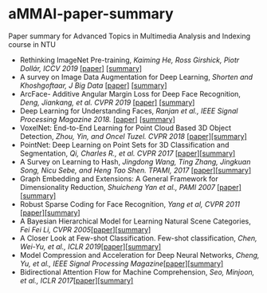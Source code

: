 # aMMAI-paper-summary

Paper summary for Advanced Topics in Multimedia Analysis and Indexing course in NTU

* Rethinking ImageNet Pre-training, *Kaiming He, Ross Girshick, Piotr Dollár,  ICCV 2019* [[paper]](https://arxiv.org/pdf/1811.08883) [[summary]](https://github.com/hsuanlyh1997/aMMAI-paper-summary/blob/master/Rethinking%20ImageNet%20Pre-training.md)
* A survey on Image Data Augmentation for Deep Learning, *Shorten and Khoshgoftaar,  J Big Data* [[paper]](https://www.google.com/url?sa=t&rct=j&q=&esrc=s&source=web&cd=2&cad=rja&uact=8&ved=2ahUKEwjr1PnN1JLoAhUNa94KHai_CZAQFjABegQIAhAB&url=https%3A%2F%2Flink.springer.com%2Farticle%2F10.1186%2Fs40537-019-0197-0&usg=AOvVaw1N8xaAfk-1Ft-kSsUR3cAz) [[summary]](https://github.com/hsuanlyh1997/aMMAI-paper-summary/blob/master/A%20survey%20on%20Image%20Data%20Augmentation%20for%20Deep%20Learning.md)
* ArcFace- Additive Angular Margin Loss for Deep Face Recognition, *Deng, Jiankang, et al. CVPR 2019* [[paper]](https://arxiv.org/pdf/1801.07698.pdf) [[summary]](https://github.com/hsuanlyh1997/aMMAI-paper-summary/blob/master/ArcFace-%20Additive%20Angular%20Margin%20Loss%20for%20Deep%20Face%20Recognition.md)
* Deep Learning for Understanding Faces, *Ranjan et al.,  IEEE Signal Processing Magazine 2018.* [[paper]](https://ieeexplore.ieee.org/abstract/document/8253595) [[summary]](https://github.com/hsuanlyh1997/aMMAI-paper-summary/blob/master/Deep%20Learning%20for%20Understanding%20Faces.md)
* VoxelNet: End-to-End Learning for Point Cloud Based 3D Object Detection, *Zhou, Yin, and Oncel Tuzel. CVPR 2018* [[paper]](https://arxiv.org/pdf/1711.06396.pdf)[[summary]](https://github.com/hsuanlyh1997/aMMAI-paper-summary/blob/master/VoxelNet:%20End-to-End%20Learning%20for%20Point%20Cloud%20Based%203D%20Object%20Detection.md)
* PointNet: Deep Learning on Point Sets for 3D Classification and Segmentation, *Qi, Charles R., et al. CVPR 2017* [[paper]](http://openaccess.thecvf.com/content_cvpr_2017/papers/Qi_PointNet_Deep_Learning_CVPR_2017_paper.pdf)[[summary]](https://github.com/hsuanlyh1997/aMMAI-paper-summary/blob/master/PointNet:%20Deep%20Learning%20on%20Point%20Sets%20for%203D%20Classification%20and%20Segmentation.md)
* A Survey on Learning to Hash, *Jingdong Wang, Ting Zhang, Jingkuan Song, Nicu Sebe, and Heng Tao Shen. TPAMI, 2017* [[paper]](https://arxiv.org/pdf/1606.00185.pdf)[[summary]](https://github.com/hsuanlyh1997/aMMAI-paper-summary/blob/master/A%20Survey%20on%20Learning%20to%20Hash.md)
* Graph Embedding and Extensions: A General Framework for Dimensionality Reduction, *Shuicheng Yan et al., PAMI 2007* [[paper]](https://ieeexplore.ieee.org/document/4016549)[[summary]](https://github.com/hsuanlyh1997/aMMAI-paper-summary/blob/master/Graph%20Embedding%20and%20Extensions:%20A%20General%20Framework%20for%20Dimensionality%20Reduction.md)
* Robust Sparse Coding for Face Recognition, *Yang et al, CVPR 2011* [[paper]](http://www4.comp.polyu.edu.hk/~cslzhang/paper/conf/RSC_CVPR11.pdf)[[summary]](https://github.com/hsuanlyh1997/aMMAI-paper-summary/blob/master/Robust%20Sparse%20Coding%20for%20Face%20Recognition.md)
* A Bayesian Hierarchical Model for Learning Natural Scene Categories, *Fei Fei Li, CVPR 2005*[[paper]](http://vision.stanford.edu/documents/Fei-FeiPerona2005.pdf)[[summary]](https://github.com/hsuanlyh1997/aMMAI-paper-summary/blob/master/A%20Bayesian%20Hierarchical%20Model%20for%20Learning%20Natural%20Scene%20Categories.md)
* A Closer Look at Few-shot Classification. Few-shot classification, *Chen, Wei-Yu, et al., ICLR 2019*[[paper]](https://arxiv.org/pdf/1904.04232.pdf)[[summary]](https://github.com/hsuanlyh1997/aMMAI-paper-summary/blob/master/A%20Closer%20Look%20at%20Few-shot%20Classification.%20Few-shot%20classification.md)
* Model Compression and Acceleration for Deep Neural Networks, *Cheng, Yu, et al., IEEE Signal Processing Magazine*[[paper]](https://mcube.nctu.edu.tw/~cfung/docs/learning/cheng2018DNN_model_compression_accel.pdf)[[summary]](https://github.com/hsuanlyh1997/aMMAI-paper-summary/blob/master/Model%20Compression%20and%20Acceleration%20for%20DNN.md)
* Bidirectional Attention Flow for Machine Comprehension, *Seo, Minjoon, et al., ICLR 2017*[[paper]](https://arxiv.org/pdf/1611.01603.pdf)[[summary]](https://github.com/hsuanlyh1997/aMMAI-paper-summary/blob/master/Bidirectional%20Attention%20Flow%20for%20Machine%20Comprehension.md)